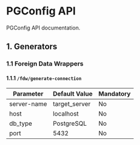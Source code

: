 # PGConfig API

PGConfig API documentation.

## 1. Generators

### 1.1 Foreign Data Wrappers

#### 1.1.1 `/fdw/generate-connection`

| Parameter |  Default Value | Mandatory |
|-----------|----------------|-----------|
|server-name| target_server  |  No 	     |
|host       | localhost      | No        |
|db_type    | PostgreSQL     | No        |
|port       | 5432           | No        |
